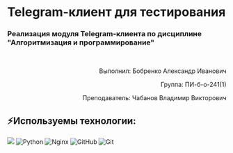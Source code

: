 # Telegram-клиент для тестирования

### Реализация модуля Telegram-клиента по дисциплине "Алгоритмизация и программирование"

<br>
<p align="right">Выполнил: Бобренко Александр Иванович</p>
<p align="right">Группа: ПИ-б-о-241(1)</p>
<p align="right">Преподаватель: Чабанов Владимир Викторович</p>

## ⚡️Используемы технологии:
[<img src="https://img.shields.io/badge/telegram-26A5E4?style=for-the-badge&logo=Telegram&logoColor=ffffff"/>](https://t.me/testingalexx_bot)
![Python](https://img.shields.io/badge/python-3670A0?style=for-the-badge&logo=python&logoColor=ffdd54)
![Nginx](https://img.shields.io/badge/nginx-%23009639.svg?style=for-the-badge&logo=nginx&logoColor=white)
![GitHub](https://img.shields.io/badge/github-%23121011.svg?style=for-the-badge&logo=github&logoColor=white)
![Git](https://img.shields.io/badge/git-%23F05033.svg?style=for-the-badge&logo=git&logoColor=white)
